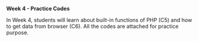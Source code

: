 **Week 4 - Practice Codes**

In Week 4, students will learn about built-in functions of PHP (C5) and how to get data from browser (C6). All the codes are attached for practice purpose. 

